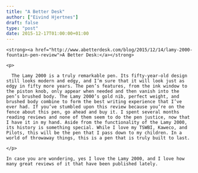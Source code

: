 ```yaml
---
title: "A Better Desk"
author: ["Eivind Hjertnes"]
draft: false
type: "post"
date: 2015-12-17T01:00:00+01:00
---
```


<div class="HTML">
  <div></div>

<p>

</div>

```text
<strong><a href="http://www.abetterdesk.com/blog/2015/12/14/lamy-2000-fountain-pen-review">A Better Desk:</a></strong>
```

<div class="HTML">
  <div></div>

</p>

</div>

<div class="HTML">
  <div></div>

<blockquote>

</div>

```text
<p>

  The Lamy 2000 is a truly remarkable pen. Its fifty-year-old design still looks modern and edgy, and I’m sure that it will look just as edgy in fifty more years. The pen’s features, from the ink window to the piston knob, only appear when needed and then vanish into the pen’s brushed body. The Lamy 2000’s gold nib, perfect weight, and brushed body combine to form the best writing experience that I’ve ever had. If you’ve stumbled upon this review because you’re on the fence about this pen, go ahead and buy it. I spent several months reading reviews and none of them seem to do the pen justice, now that I have it in my hand. Aside from the functionality of the Lamy 2000, its history is something special. While I love my TSWBI, Kaweco, and Pilots, this will be the pen that I pass down to my children. In a world of throwaway things, this is a pen that is truly built to last.

</p>
```

<div class="HTML">
  <div></div>

</blockquote>

</div>

<div class="HTML">
  <div></div>

<p>

</div>

```text
In case you are wondering, yes I love the Lamy 2000, and I love how many great reviews of it that have been published lately.
```

<div class="HTML">
  <div></div>

</p>

</div>
